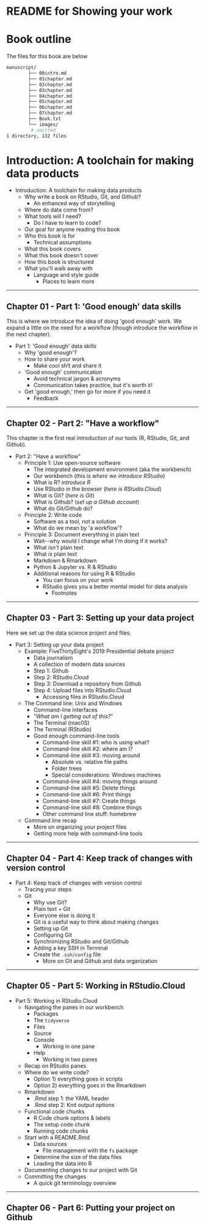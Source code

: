 README for Showing your work
==========

# Book outline

The files for this book are below

```sh
manuscript/
        ├── 00intro.md
        ├── 01chapter.md
        ├── 02chapter.md
        ├── 03chapter.md
        ├── 04chapter.md
        ├── 05chapter.md
        ├── 06chapter.md
        ├── 07chapter.md
        ├── Book.txt
        └── images/
         # omitted
1 directory, 132 files
```

# Introduction: A toolchain for making data products

- Introduction: A toolchain for making data products
  + Why write a book on RStudio, Git, and Github?  
    - An enhanced way of storytelling  
  + Where do data come from?  
  + What tools will I need?  
    - Do I have to learn to code?  
  + Our goal for anyone reading this book   
  + Who this book is for     
    - Technical assumptions  
  + What this book covers  
  + What this book doesn't cover  
  + How this book is structured  
  + What you'll walk away with  
    - Language and style guide  
      - Places to learn more 

***

## Chapter 01 - Part 1: 'Good enough' data skills

This is where we introduce the idea of doing 'good enough' work. We expand a little on the need for a workflow (though introduce the workflow in the next chapter).

- Part 1: 'Good enough' data skills
  + Why 'good enough'?
  + How to share your work 
    * Make cool sh!t and share it
  + 'Good enough' communication
    * Avoid technical jargon & acronyms 
    * Communication takes practice, but it's worth it!
  + Get 'good enough,' then go for more if you need it
    * Feedback

***

## Chapter 02 - Part 2: "Have a workflow"

This chapter is the first real introduction of our tools (R, RStudio, Git, and Github).

- Part 2: "Have a workflow"  
  - Principle 1: Use open-source software  
    + The integrated development environment (aka the workbench)  
    + Our workbench  (*this is where we introduce RStudio*)  
    + What is R? *introduce R*  
    + Use RStudio in the browser (*here is RStudio.Cloud*)  
    + What is Git? (*here is Git*) 
    + What is Github? (*set up a Github account*)  
    + What do Git/Github do?  
  - Principle 2: Write code
    + Software as a tool, not a solution
    + What do we mean by 'a workflow'?
  - Principle 3: Document everything in plain text  
    + Wait--why would I change what I'm doing if it works?  
    + What *isn't* plain text  
    + What *is* plain text  
    + Markdown & Rmarkdown  
    + Python & Jupyter vs. R & RStudio  
    + Additional reasons for using R & RStudio
      * You can focus on your work  
      * RStudio gives you a better mental model for data analysis  
        - Footnotes

***

## Chapter 03 - Part 3: Setting up your data project

Here we set up the data science project and files. 

- Part 3: Setting up your data project  
  - Example: FiveThirtyEight's 2019 Presidential debate project
    - Data journalism  
    - A collection of modern data sources  
    - Step 1: Github   
    - Step 2: RStudio.Cloud  
    - Step 3: Download a repository from Github   
    - Step 4: Upload files into RStudio.Cloud   
      - Accessing files in RStudio.Cloud  
  - The Command line: Unix and Windows  
    - Command-line interfaces
    - "*What am I getting out of this?*"  
    - The Terminal (mac0S)   
    - The Terminal (RStudio)   
    - Good enough command-line tools  
      - Command-line skill #1: who is using what?  
      - Command-line skill #2: where am I?  
      - Command-line skill #3: moving around  
        - Absolute vs. relative file paths 
        - Folder trees  
        - Special considerations: Windows machines 
      - Command-line skill #4: moving things around  
      - Command-line skill #5: Delete things   
      - Command-line skill #6: Print things  
      - Command-line skill #7: Create things   
      - Command-line skill #8: Combine things   
      - Other command line stuff: homebrew  
  - Command line recap  
      - More on organizing your project files   
      - Getting more help with command-line tools  

***

## Chapter 04 - Part 4: Keep track of changes with version control

- Part 4: Keep track of changes with version control  
  - Tracing your steps  
  - Git  
    - Why use Git?  
    - Plain text + Git  
    - Everyone else is doing it  
    - Git is a useful way to think about making changes  
    - Setting up Git  
    - Configuring Git  
    - Synchronizing RStudio and Git/Github  
    - Adding a key SSH in Terminal
    - Create the `.ssh/config` file  
      - More on Git and Github and data organization  



***

## Chapter 05 - Part 5: Working in RStudio.Cloud


- Part 5: Working in RStudio.Cloud   
  - Navigating the panes in our workbench  
    - Packages  
    - The `tidyverse`  
    - Files  
    - Source  
    - Console  
      - Working in one pane  
    - Help  
      - Working in two panes  
  - Recap on RStudio panes
  - Where do we write code?  
    - Option 1) everything goes in scripts  
    - Option 2) everything goes in the Rmarkdown  
  - Rmarkdown  
    - .Rmd step 1: the YAML header   
    - .Rmd step 2: Knit output options  
  - Functional code chunks  
    - R Code chunk options & labels  
    - The setup code chunk  
    - Running code chunks   
  - Start with a README.Rmd  
    - Data sources  
      - File management with the `fs` package  
    - Determine the size of the data files  
    - Loading the data into R
  - Documenting changes to our project with Git  
  - Committing the changes  
    - A quick git terminology overview  
    



***

## Chapter 06 - Part 6: Putting your project on Github

